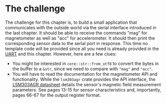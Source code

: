 # The challenge

The challenge for this chapter is, to build a small application that communicates with the outside
world via the serial interface introduced in the last chapter. It should be able to receive the
commands "mag" for magnetometer as well as "acc" for accelerometer. It should then print the
corresponding sensor data to the serial port in response. This time no template code will be
provided since all you need is already provided in the [UART](../10-uart/index.html) and this
chapter. However, here are a few clues:

-   You might be interested in `core::str::from_utf8` to convert the bytes in the buffer to a `&str`, since we need to compare with `"mag"` and `"acc"`.
-   You will have to read the documentation for the magnetometer API and functionality. While the `lsm303agr` crate provides the API interface, the [LSM303AGR datasheet](https://www.st.com/resource/en/datasheet/lsm303agr.pdf) details the sensor's magnetic field measurement parameters. See pages 13-15 for sensor characteristics and, importantly, pages 66-67 for the output register format.
